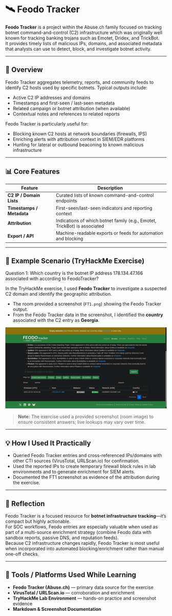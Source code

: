 # 🛰️ Feodo Tracker

**Feodo Tracker** is a project within the Abuse.ch family focused on tracking botnet command-and-control (C2) infrastructure which was originally well known for tracking banking trojans such as Emotet, Dridex, and TrickBot.  
It provides timely lists of malicious IPs, domains, and associated metadata that analysts can use to detect, block, and investigate botnet activity.

---

## 🧠 Overview

Feodo Tracker aggregates telemetry, reports, and community feeds to identify C2 hosts used by specific botnets. Typical outputs include:

- Active C2 IP addresses and domains  
- Timestamps and first-seen / last-seen metadata  
- Related campaign or botnet attribution (when available)  
- Contextual notes and references to related reports

Feodo Tracker is particularly useful for:
- Blocking known C2 hosts at network boundaries (firewalls, IPS)  
- Enriching alerts with attribution context in SIEM/EDR platforms  
- Hunting for lateral or outbound beaconing to known malicious infrastructure

---

## 📊 Core Features

| Feature | Description |
|--------|-------------|
| **C2 IP / Domain Lists** | Curated lists of known command-and-control endpoints |
| **Timestamps / Metadata** | First-seen/last-seen indicators and reporting context |
| **Attribution** | Indications of which botnet family (e.g., Emotet, TrickBot) is associated |
| **Export / API** | Machine-readable exports or feeds for automation and blocking |

---

## 🧪 Example Scenario (TryHackMe Exercise)

Question 1: Which country is the botnet IP address 178.134.47.166 associated with according to FeodoTracker?

In the TryHackMe exercise, I used **Feodo Tracker** to investigate a suspected C2 domain and identify the geographic attribution.


- The room provided a screenshot (`FT1.png`) showing the Feodo Tracker output.  
- From the Feodo Tracker data in the screenshot, I identified the **country** associated with the C2 entry as **Georgia**.

![Feodo Tracker - Example Output (Room Screenshot)](screenshots/FT1.png)

> **Note:** The exercise used a provided screenshot (room image) to ensure consistent answers; live lookups may vary over time.

---

## 💡 How I Used It Practically
- Queried Feodo Tracker entries and cross-referenced IPs/domains with other CTI sources (VirusTotal, URLScan.io) for confirmation.  
- Used the reported IPs to create temporary firewall block rules in lab environments and to generate enrichment for SIEM alerts.  
- Documented the FT1 screenshot as evidence of the attribution during the exercise.

---

## 🧠 Reflection

Feodo Tracker is a focused resource for **botnet infrastructure tracking**—it’s compact but highly actionable.  
For SOC workflows, Feodo entries are especially valuable when used as part of a multi-source enrichment strategy (combine Feodo data with sandbox reports, passive DNS, and reputation feeds).  
Because C2 infrastructure changes rapidly, Feodo Tracker is most useful when incorporated into automated blocking/enrichment rather than manual one-off checks.

---

## 🧰 Tools / Platforms Used While Learning
- **Feodo Tracker (Abuse.ch)** — primary data source for the exercise  
- **VirusTotal / URLScan.io** — corroboration and enrichment  
- **TryHackMe Lab Environment** — hands-on practice and screenshot evidence  
- **Markdown & Screenshot Documentation**
